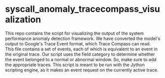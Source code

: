 # syscall_anomaly_tracecompass_visualization
This repo contains the script for visualizing the output of the system performance anomaly detection framework. We have converted the model's output to Google's Trace Event format, which Trace Compass can read. This file contains a set of events, each of which is equivalent to an event in the original trace. Our script uses the field category to determine whether the event belonged to a normal or abnormal window. So, make sure to add the appropriate traces. This script is meant to be run with the Jython scripting engine, as it makes an event request on the currently active trace. 
